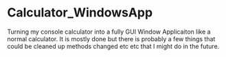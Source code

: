 # Calculator_WindowsApp
Turning my console calculator into a fully GUI Window Applicaiton like a normal calculator.
It is mostly done but there is probably a few things that could be cleaned up methods changed etc etc that I might do in the future.
